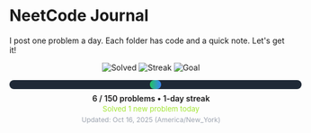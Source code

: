 # NeetCode Journal

I post one problem a day. Each folder has code and a quick note. Let's get it!

<!-- PROGRESS_START -->
<div align="center">

  <img src="https://img.shields.io/badge/Solved-6-22c55e?style=for-the-badge" alt="Solved">
  <img src="https://img.shields.io/badge/Streak-1_day-3b82f6?style=for-the-badge" alt="Streak">
  <img src="https://img.shields.io/badge/Goal-150_problems-8b5cf6?style=for-the-badge" alt="Goal">

  <div style="margin-top:14px;background:#1f2937;border-radius:10px;width:520px;height:16px;display:inline-block;">
    <div style="background:linear-gradient(90deg,#22c55e,#3b82f6);height:16px;width:4%;border-radius:10px;"></div>
  </div>

  <div style="margin-top:8px;font-weight:600;">6 / 150 problems • 1-day streak</div>
  <div style="margin-top:2px;font-size:13px;color:#a3e635;">Solved 1 new problem today</div>
  <div style="margin-top:4px;font-size:12px;color:#9ca3af;">Updated: Oct 16, 2025 (America/New_York)</div>

</div>
<!-- PROGRESS_END -->
